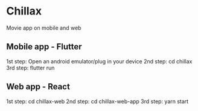 # Chillax
Movie app on mobile and web

Mobile app - Flutter
------------------------------
1st step: Open an android emulator/plug in your device
2nd step: cd chillax
3rd step: flutter run



Web app - React
----------------------------------
1st step: cd chillax-web
2nd step: cd chillax-web-app
3rd step: yarn start
